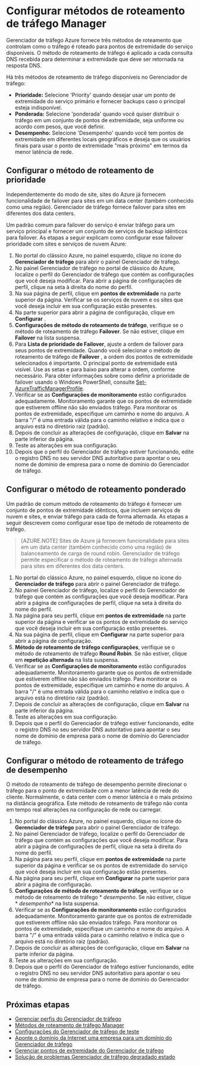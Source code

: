 <properties
    pageTitle="Configurar métodos de roteamento de tráfego Manager | Microsoft Azure"
    description="Este artigo explica como configura diferentes métodos de roteamento no Gerenciador de tráfego"
    services="traffic-manager"
    documentationCenter=""
    authors="sdwheeler"
    manager="carmonm"
    editor=""
/>
<tags
    ms.service="traffic-manager"
    ms.devlang="na"
    ms.topic="article"
    ms.tgt_pltfrm="na"
    ms.workload="infrastructure-services"
   ms.date="10/18/2016"
   ms.author="sewhee" />
<!-- repub for nofollow -->

# <a name="configure-traffic-manager-routing-methods"></a>Configurar métodos de roteamento de tráfego Manager

Gerenciador de tráfego Azure fornece três métodos de roteamento que controlam como o tráfego é roteado para pontos de extremidade do serviço disponíveis. O método de roteamento de tráfego é aplicado a cada consulta DNS recebida para determinar a extremidade que deve ser retornada na resposta DNS.

Há três métodos de roteamento de tráfego disponíveis no Gerenciador de tráfego:

- **Prioridade:** Selecione 'Priority' quando desejar usar um ponto de extremidade do serviço primário e fornecer backups caso o principal esteja indisponível.
- **Ponderada:** Selecione 'ponderada' quando você quiser distribuir o tráfego em um conjunto de pontos de extremidade, seja uniforme ou acordo com pesos, que você definir.
- **Desempenho:** Selecione 'Desempenho' quando você tem pontos de extremidade em diferentes locais geográficos e deseja que os usuários finais para usar o ponto de extremidade "mais próximo" em termos da menor latência de rede.

## <a name="configure-priority-routing-method"></a>Configurar o método de roteamento de prioridade

Independentemente do modo de site, sites do Azure já fornecem funcionalidade de failover para sites em um data center (também conhecido como uma região). Gerenciador de tráfego fornece failover para sites em diferentes dos data centers.

Um padrão comum para failover do serviço é enviar tráfego para um serviço principal e fornecer um conjunto de serviços de backup idênticos para failover. As etapas a seguir explicam como configurar esse failover prioridade com sites e serviços de nuvem Azure:

1. No portal do clássico Azure, no painel esquerdo, clique no ícone do **Gerenciador de tráfego** para abrir o painel Gerenciador de tráfego.
2. No painel Gerenciador de tráfego no portal de clássico do Azure, localize o perfil do Gerenciador de tráfego que contém as configurações que você deseja modificar. Para abrir a página de configurações de perfil, clique na seta à direita do nome do perfil.
3. Na sua página de perfil, clique em **pontos de extremidade** na parte superior da página. Verificar se os serviços de nuvem e os sites que você deseja incluir em sua configuração estão presentes.
4. Na parte superior para abrir a página de configuração, clique em **Configurar** .
5. **Configurações de método de roteamento de tráfego**, verifique se o método de roteamento de tráfego **Failover**. Se não estiver, clique em **Failover** na lista suspensa.
6. Para **Lista de prioridade de Failover**, ajuste a ordem de failover para seus pontos de extremidade. Quando você selecionar o método de roteamento de tráfego de **Failover** , a ordem dos pontos de extremidade selecionados é importante. O principal ponto de extremidade está visível. Use as setas e para baixo para alterar a ordem, conforme necessário. Para obter informações sobre como definir a prioridade de failover usando o Windows PowerShell, consulte [Set-AzureTrafficManagerProfile](http://go.microsoft.com/fwlink/p/?LinkId=400880).
7. Verificar se as **Configurações de monitoramento** estão configurados adequadamente. Monitoramento garante que os pontos de extremidade que estiverem offline não são enviados tráfego. Para monitorar os pontos de extremidade, especifique um caminho e nome do arquivo. A barra "/" é uma entrada válida para o caminho relativo e indica que o arquivo está no diretório raiz (padrão).
8. Depois de concluir as alterações de configuração, clique em **Salvar** na parte inferior da página.
9. Teste as alterações em sua configuração.
10. Depois que o perfil do Gerenciador de tráfego estiver funcionando, edite o registro DNS no seu servidor DNS autoritativo para apontar o seu nome de domínio de empresa para o nome de domínio do Gerenciador de tráfego.

## <a name="configure-weighted-routing-method"></a>Configurar o método de roteamento ponderado

Um padrão de comum método de roteamento do tráfego é fornecer um conjunto de pontos de extremidade idênticos, que incluem serviços de nuvem e sites, e enviar tráfego para cada de forma alternada. As etapas a seguir descrevem como configurar esse tipo de método de roteamento de tráfego.

>[AZURE.NOTE] Sites de Azure já fornecem funcionalidade para sites em um data center (também conhecido como uma região) de balanceamento de carga de round robin. Gerenciador de tráfego permite especificar o método de roteamento de tráfego alternada para sites em diferentes dos data centers.

1. No portal do clássico Azure, no painel esquerdo, clique no ícone do **Gerenciador de tráfego** para abrir o painel Gerenciador de tráfego.
2. No painel Gerenciador de tráfego, localize o perfil do Gerenciador de tráfego que contém as configurações que você deseja modificar. Para abrir a página de configurações de perfil, clique na seta à direita do nome do perfil.
3. Na página para seu perfil, clique em **pontos de extremidade** na parte superior da página e verificar se os pontos de extremidade do serviço que você deseja incluir em sua configuração estão presentes.
4. Na sua página de perfil, clique em **Configurar** na parte superior para abrir a página de configuração.
5. **Método de roteamento de tráfego configurações**, verifique se o método de roteamento de tráfego **Round Robin**. Se não estiver, clique em **repetição alternada** na lista suspensa.
6. Verificar se as **Configurações de monitoramento** estão configurados adequadamente. Monitoramento garante que os pontos de extremidade que estiverem offline não são enviados tráfego. Para monitorar os pontos de extremidade, especifique um caminho e nome do arquivo. A barra "/" é uma entrada válida para o caminho relativo e indica que o arquivo está no diretório raiz (padrão).
7. Depois de concluir as alterações de configuração, clique em **Salvar** na parte inferior da página.
8. Teste as alterações em sua configuração.
9. Depois que o perfil do Gerenciador de tráfego estiver funcionando, edite o registro DNS no seu servidor DNS autoritativo para apontar o seu nome de domínio de empresa para o nome de domínio do Gerenciador de tráfego.

## <a name="configure-performance-traffic-routing-method"></a>Configurar o método de roteamento de tráfego de desempenho

O método de roteamento de tráfego de desempenho permite direcionar o tráfego para o ponto de extremidade com a menor latência de rede do cliente. Normalmente, o data center com o menor latência é o mais próximo na distância geográfica. Este método de roteamento de tráfego não conta em tempo real alterações na configuração de rede ou carregar.

1. No portal do clássico Azure, no painel esquerdo, clique no ícone do **Gerenciador de tráfego** para abrir o painel Gerenciador de tráfego.
2. No painel Gerenciador de tráfego, localize o perfil do Gerenciador de tráfego que contém as configurações que você deseja modificar. Para abrir a página de configurações de perfil, clique na seta à direita do nome do perfil.
3. Na página para seu perfil, clique em **pontos de extremidade** na parte superior da página e verificar se os pontos de extremidade do serviço que você deseja incluir em sua configuração estão presentes.
4. Na página para seu perfil, clique em **Configurar** na parte superior para abrir a página de configuração.
5. **Configurações de método de roteamento de tráfego**, verifique se o método de roteamento de tráfego * *desempenho*. Se não estiver, clique * *desempenho** na lista suspensa.
6. Verificar se as **Configurações de monitoramento** estão configurados adequadamente. Monitoramento garante que os pontos de extremidade que estiverem offline não são enviados tráfego. Para monitorar os pontos de extremidade, especifique um caminho e nome do arquivo. A barra "/" é uma entrada válida para o caminho relativo e indica que o arquivo está no diretório raiz (padrão).
7. Depois de concluir as alterações de configuração, clique em **Salvar** na parte inferior da página.
8. Teste as alterações em sua configuração.
9. Depois que o perfil do Gerenciador de tráfego estiver funcionando, edite o registro DNS no seu servidor DNS autoritativo para apontar o seu nome de domínio de empresa para o nome de domínio do Gerenciador de tráfego.

## <a name="next-steps"></a>Próximas etapas

* [Gerenciar perfis do Gerenciador de tráfego](traffic-manager-manage-profiles.md)
* [Métodos de roteamento de tráfego Manager](traffic-manager-routing-methods.md)
* [Configurações do Gerenciador de tráfego de teste](traffic-manager-testing-settings.md)
* [Aponte o domínio da Internet uma empresa para um domínio do Gerenciador de tráfego](traffic-manager-point-internet-domain.md)
* [Gerenciar pontos de extremidade do Gerenciador de tráfego](traffic-manager-manage-endpoints.md)
* [Solução de problemas Gerenciador de tráfego degradado estado](traffic-manager-troubleshooting-degraded.md)
